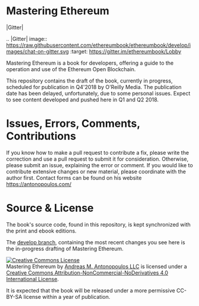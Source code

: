 # Mastering Ethereum

|Gitter|

.. |Gitter| image:: https://raw.githubusercontent.com/ethereumbook/ethereumbook/develop/images/chat-on-gitter.svg
   :target: https://gitter.im/ethereumbook/Lobby

Mastering Ethereum is a book for developers, offering a guide to the operation and use of the Ethereum Open Blockchain.

This repository contains the draft of the book, currently in progress, scheduled for publication in Q4'2018 by O'Reilly Media. The publication date has been delayed, unfortunately, due to some personal issues. Expect to see content developed and pushed here in Q1 and Q2 2018.

# Issues, Errors, Comments, Contributions

If you know how to make a pull request to contribute a fix, please write the correction and use a pull request to submit it for consideration. Otherwise, please submit an issue, explaining the error or comment. If you would like to contribute extensive changes or new material, please coordinate with the author first. Contact forms can be found on his website https://antonopoulos.com/

# Source & License

The book's source code, found in this repository, is kept synchronized with the print and ebook editions.

The [develop branch](https://github.com/ethereumbook/ethereumbook/tree/develop), containing the most recent changes you see here is the in-progress drafting of Mastering Ethereum.

<a rel="license" href="http://creativecommons.org/licenses/by-nc-nd/4.0/"><img alt="Creative Commons License" style="border-width:0" src="https://i.creativecommons.org/l/by-nc-nd/4.0/88x31.png" /></a><br /><span xmlns:dct="http://purl.org/dc/terms/" property="dct:title">Mastering Ethereum</span> by <a xmlns:cc="http://creativecommons.org/ns#" href="https://antonopoulos.com/" property="cc:attributionName" rel="cc:attributionURL">Andreas M. Antonopoulos LLC</a> is licensed under a <a rel="license" href="http://creativecommons.org/licenses/by-nc-nd/4.0/">Creative Commons Attribution-NonCommercial-NoDerivatives 4.0 International License</a>.

It is expected that the book will be released under a more permissive CC-BY-SA license within a year of publication.
